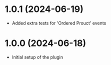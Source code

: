# 1.0.1 (2024-06-19)

- Added extra tests for 'Ordered Prouct' events

# 1.0.0 (2024-06-18)

- Initial setup of the plugin
